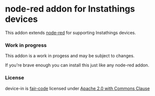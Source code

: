 # node-red addon for Instathings devices

This addon extends [node-red](https://github.com/node-red/node-red) for supporting Instathings devices.

### Work in progress

This addon is a work in progess and may be subject to changes. 

If you're brave enough you can install this just like any node-red addon.

### License
device-in is [fair-code](http://faircode.io/) licensed under [Apache 2.0 with Commons Clause](./LICENSE.md)

